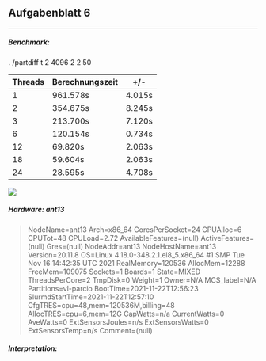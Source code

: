 ## Aufgabenblatt 6
---
##### Benchmark: 
. /partdiff t 2 4096 2 2 50

| Threads | Berechnungszeit | +/-    |
| ------- | --------------- | ------ |
| 1       | 961.578s        | 4.015s |
| 2       | 354.675s        | 8.245s |
| 3       | 213.700s        | 7.120s |
| 6       | 120.154s        | 0.734s |
| 12      | 69.820s         | 2.063s |
| 18      | 59.604s         | 2.063s |
| 24      | 28.595s         | 4.708s |

![](https://i.imgur.com/gofg7K3.png)

##### Hardware: ant13
>NodeName=ant13 Arch=x86_64 CoresPerSocket=24
   CPUAlloc=6 CPUTot=48 CPULoad=2.72
   AvailableFeatures=(null)
   ActiveFeatures=(null)
   Gres=(null)
   NodeAddr=ant13 NodeHostName=ant13 Version=20.11.8
   OS=Linux 4.18.0-348.2.1.el8_5.x86_64 #1 SMP Tue Nov 16 14:42:35 UTC 2021
   RealMemory=120536 AllocMem=12288 FreeMem=109075 Sockets=1 Boards=1
   State=MIXED ThreadsPerCore=2 TmpDisk=0 Weight=1 Owner=N/A MCS_label=N/A
   Partitions=vl-parcio
   BootTime=2021-11-22T12:56:23 SlurmdStartTime=2021-11-22T12:57:10
   CfgTRES=cpu=48,mem=120536M,billing=48
   AllocTRES=cpu=6,mem=12G
   CapWatts=n/a
   CurrentWatts=0 AveWatts=0
   ExtSensorsJoules=n/s ExtSensorsWatts=0 ExtSensorsTemp=n/s
   Comment=(null)
   
   ##### Interpretation: